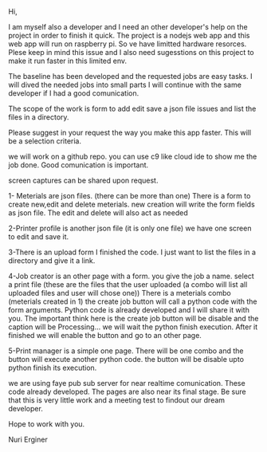 
Hi,

I am myself also a developer and I need an other developer's help on the project in order to finish it quick.
The project is a nodejs web app and this web app will run on raspberry pi. So ve have limitted hardware resorces. 
Plese keep in mind this issue and I also need sugesstions on this project to make it run faster in this limited env.

The baseline has been developed and the requested jobs are easy tasks. I will dived the needed jobs into small parts
I will continue with the same developer if I had a good comunication.

The scope of the work is form to add edit save a json file issues and list the files in a directory.

Please suggest in your request the way you make this app faster. This will be a selection criteria.

we will work on a github repo. you can use c9 like cloud ide to show me the job done. Good comunication is important.

screen captures can be shared upon request.

1- Meterials are json files. (there can be more than one) There is a form to create new,edit and delete meterials. 
new creation will write the form fields as json file. The edit and delete will also act as needed


2-Printer profile is another json file (it is only one file) we have one screen to edit and save it.

3-There is an upload form I finished the code. I just want to list the files in a directory and give it a link.

4-Job creator is an other page with a form. you give the job a name. select a print file (these are the files that the user uploaded
(a combo will list all uploaded files and user will chose one)) There is a meterials combo (meterials created in 1) the create job button 
will call a python code with the form arguments. Python code is already developed and I will share it with you. The important think here is the create job button will
be disable and the caption will be Processing... we will wait the python finish execution. After it finished we will enable the button and
go to an other page.

5-Print manager is a simple one page. There will be one combo and the button will execute another python code. the button will be disable
upto python finish its execution.

we are using faye pub sub server for near realtime comunication. These code already developed. The pages are also near its final stage.
Be sure that this is very little work and a meeting test to findout our dream developer.

Hope to work with you.

Nuri Erginer
